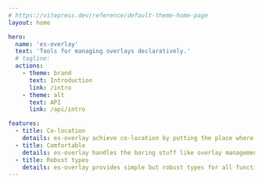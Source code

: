 ```yaml
---
# https://vitepress.dev/reference/default-theme-home-page
layout: home

hero:
  name: 'es-overlay'
  text: 'Tools for managing overlays declaratively.'
  # tagline:
  actions:
    - theme: brand
      text: Introduction
      link: /intro
    - theme: alt
      text: API
      link: /api/intro

features:
  - title: Co-location
    details: es-overlay achieve co-location by putting the place where we declare the overlay and the place where we call it closer together.
  - title: Comfortable
    details: es-overlay handles the boring stuff like overlay management.
  - title: Robust types
    details: es-overlay provides simple but robust types for all functions.
---
```

